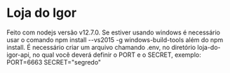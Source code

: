 # Loja do Igor
Feito com nodejs versão v12.7.0. Se estiver usando windows é necessário usar o comando  npm install --vs2015 -g windows-build-tools além do npm install. É necessário criar um arquivo chamando .env, no diretório loja-do-igor-api, no qual você deverá definir o PORT e o SECRET, exemplo:
PORT=6663
SECRET="segredo"

